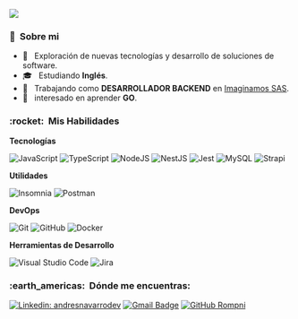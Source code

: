 ![](https://komarev.com/ghpvc/?username=Rompni&color=006bed)

<h3> 👨 &nbsp;Sobre mi </h3>

- 🤔 &nbsp; Exploración de nuevas tecnologías y desarrollo de soluciones de software.
- 🎓 &nbsp; Estudiando **Inglés**.
- 💼 &nbsp; Trabajando como **DESARROLLADOR BACKEND** en <a href="https://www.imaginamos.com/">Imaginamos SAS</a>.
- 🌱 &nbsp; interesado en aprender **GO**.

<h3> :rocket: &nbsp;Mis Habilidades </h3>

**Tecnologías**

![JavaScript](https://img.shields.io/badge/-JavaScript-333333?style=flat&logo=javascript)
![TypeScript](https://img.shields.io/badge/-TypeScript-333333?style=flat&logo=typescript)
![NodeJS](https://img.shields.io/badge/-NodeJs-333333?style=flat&logo=node.js)
![NestJS](https://img.shields.io/badge/-NestJs-333333?style=flat&logo=nestjs)
![Jest](https://img.shields.io/badge/-Jest-333333?style=flat&logo=jest)
![MySQL](https://img.shields.io/badge/-MySQL-333333?style=flat&logo=mysql)
![Strapi](https://img.shields.io/badge/-Strapi-333333?style=flat&logo=strapi&logoColor=472183)


**Utilidades**

  ![Insomnia](https://img.shields.io/badge/-Insomnia-333333?style=flat&logo=insomnia)
  ![Postman](https://img.shields.io/badge/-Postman-333333?style=flat&logo=postman)

**DevOps**

  ![Git](https://img.shields.io/badge/-Git-333333?style=flat&logo=git)
  ![GitHub](https://img.shields.io/badge/-GitHub-333333?style=flat&logo=github)
  ![Docker](https://img.shields.io/badge/-Docker-333333?style=flat&logo=docker)

**Herramientas de Desarrollo**

  ![Visual Studio Code](https://img.shields.io/badge/-Visual%20Studio%20Code-333333?style=flat&logo=visual-studio-code&logoColor=007ACC)
  ![Jira](https://img.shields.io/badge/-Jira-333333?style=flat&logo=jira&logoColor=007ACC)

<h3> :earth_americas: &nbsp;Dónde me encuentras: </h3> 

[![Linkedin: andresnavarrodev](https://img.shields.io/badge/-andresnavarrodev-blue?style=flat-square&logo=Linkedin&logoColor=white&link=https://www.linkedin.com/in/andresnavarrodev/)](https://www.linkedin.com/in/andresnavarrodev/)
[![Gmail Badge](https://img.shields.io/badge/-andresnavarrodev@email.com-006bed?style=flat-square&logo=Gmail&logoColor=white&link=mailto:andresnavarrodev@gmail.com)](mailto:andresnavarrodev@gmail.com)
[![GitHub Rompni]( https://img.shields.io/github/followers/Rompni?label=follow&style=social)](https://github.com/Rompni/)
